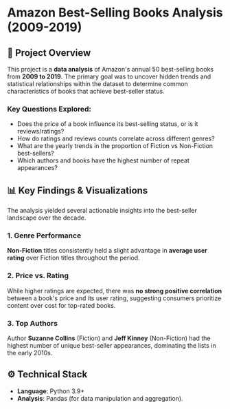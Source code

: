 # Amazon Best-Selling Books Analysis (2009-2019)

## 📌 Project Overview

This project is a **data analysis** of Amazon's annual 50 best-selling books from **2009 to 2019**. The primary goal was to uncover hidden trends and statistical relationships within the dataset to determine common characteristics of books that achieve best-seller status.

### Key Questions Explored:

- Does the price of a book influence its best-selling status, or is it reviews/ratings?
- How do ratings and reviews counts correlate across different genres?
- What are the yearly trends in the proportion of Fiction vs Non-Fiction best-sellers?
- Which authors and books have the highest number of repeat appearances?

## 📊 Key Findings & Visualizations

The analysis yielded several actionable insights into the best-seller landscape over the decade.

### 1. Genre Performance

**Non-Fiction** titles consistently held a slight advantage in **average user rating** over Fiction titles throughout the period.

### 2. Price vs. Rating

While higher ratings are expected, there was **no strong positive correlation** between a book's price and its user rating, suggesting consumers prioritize content over cost for top-rated books.

### 3. Top Authors

Author **Suzanne Collins** (Fiction) and **Jeff Kinney** (Non-Fiction) had the highest number of unique best-seller appearances, dominating the lists in the early 2010s.

## ⚙️ Technical Stack

- **Language**: Python 3.9+
- **Analysis**: Pandas (for data manipulation and aggregation).

